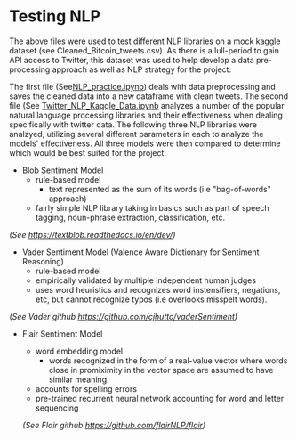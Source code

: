 # Testing NLP 

The above files were used to test different NLP libraries on a mock kaggle dataset (see Cleaned_Bitcoin_tweets.csv). As there is a lull-period to gain API access to Twitter, this dataset was used to help develop a data pre-processing approach as well as NLP strategy for the project. 

The first file (See[NLP_practice.ipynb](https://github.com/findthefunction/goldendwarf/blob/andrew/NLP_analysis/test_files/NLP_practice.ipynb)) deals with data preprocessing and saves the cleaned data into a new dataframe with clean tweets. The second file (See [Twitter_NLP_Kaggle_Data.ipynb](https://github.com/findthefunction/goldendwarf/blob/andrew/NLP_analysis/test_files/Twitter_NLP_Kaggle_Data.ipynb) analyzes a number of the popular natural language processing libraries and their effectiveness when 
dealing specifically with twitter data. The following three NLP libraries were analzyed, utilizing several different parameters in each to analyze the models' effectiveness. All three models were then compared to determine which would be best suited for the project:

- Blob Sentiment Model
   - rule-based model 
      - text represented as the sum of its words (i.e "bag-of-words" approach)
   - fairly simple NLP library taking in basics such as part of speech tagging, noun-phrase extraction, classification, etc.
   
 *(See https://textblob.readthedocs.io/en/dev/)*
   
- Vader Sentiment Model (Valence Aware Dictionary for Sentiment Reasoning)
   - rule-based model 
   - empirically validated by multiple independent human judges 
   - uses word heuristics and recognizes word instensifiers, negations, etc, but cannot recognize typos (i.e overlooks misspelt words).
 
 *(See Vader github https://github.com/cjhutto/vaderSentiment)*
   
- Flair Sentiment Model
   - word embedding model 
      - words recognized in the form of a real-value vector where words close in promiximity in the vector space are assumed to have similar meaning.
   - accounts for spelling errors
   - pre-trained recurrent neural network accounting for word and letter sequencing 
  
  *(See Flair github https://github.com/flairNLP/flair)*

